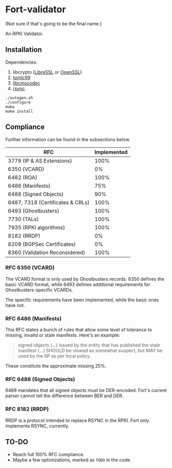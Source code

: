 # Fort-validator

(Not sure if that's going to be the final name.)

An RPKI Validator.

## Installation

Dependencies:

1. libcrypto ([LibreSSL](http://www.libressl.org/) or [OpenSSL](https://www.openssl.org/))
2. [tomlc99](https://github.com/cktan/tomlc99)
3. [libcmscodec](https://github.com/ydahhrk/libcmscodec)
4. [rsync](http://rsync.samba.org/)

```
./autogen.sh
./configure
make
make install
```

## Compliance 

Further information can be found in the subsections below.

| RFC                              | Implemented |
|----------------------------------|-------------|
| 3779 (IP & AS Extensions)        | 100%        |
| 6350 (VCARD)                     | 0%          |
| 6482 (ROA)                       | 100%        |
| 6486 (Manifests)                 | 75%         |
| 6488 (Signed Objects)            | 90%         |
| 6487, 7318 (Certificates & CRLs) | 100%        |
| 6493 (Ghostbusters)              | 100%        |
| 7730 (TALs)                      | 100%        |
| 7935 (RPKI algorithms)           | 100%        |
| 8182 (RRDP)                      | 0%          |
| 8209 (BGPSec Certificates)       | 0%          |
| 8360 (Validation Reconsidered)   | 100%        |

### RFC 6350 (VCARD)

The VCARD format is only used by Ghostbusters records. 6350 defines the basic VCARD format, while 6493 defines additional requirements for Ghostbusters-specific VCARDs.

The specific requirements have been implemented, while the basic ones have not.

### RFC 6486 (Manifests)

This RFC states a bunch of rules that allow some level of tolerance to missing, invalid or stale manifests. Here's an example:

> signed objects (...) issued by the entity that has published the stale manifest (...) SHOULD be viewed as somewhat suspect, but MAY be used by the RP as per local policy.

These constitute the approximate missing 25%.

### RFC 6488 (Signed Objects)

6488 mandates that all signed objects must be DER-encoded. Fort's current parser cannot tell the difference between BER and DER.

### RFC 8182 (RRDP)

RRDP is a protocol intended to replace RSYNC in the RPKI. Fort only implements RSYNC, currently.

## TO-DO

- Reach full 100% RFC compliance.
- Maybe a few optimizations, marked as `TODO` in the code.
